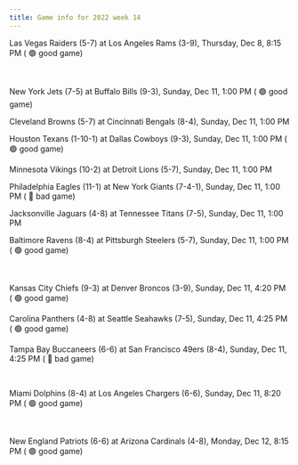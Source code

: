 ```yaml
---
title: Game info for 2022 week 14
---
```

Las Vegas Raiders (5-7) at Los Angeles Rams (3-9), Thursday, Dec 8, 8:15 PM (	:green_circle: good game)


<br/>

New York Jets (7-5) at Buffalo Bills (9-3), Sunday, Dec 11, 1:00 PM (	:green_circle: good game)

Cleveland Browns (5-7) at Cincinnati Bengals (8-4), Sunday, Dec 11, 1:00 PM

Houston Texans (1-10-1) at Dallas Cowboys (9-3), Sunday, Dec 11, 1:00 PM (	:green_circle: good game)

Minnesota Vikings (10-2) at Detroit Lions (5-7), Sunday, Dec 11, 1:00 PM

Philadelphia Eagles (11-1) at New York Giants (7-4-1), Sunday, Dec 11, 1:00 PM (	:red_circle: bad game)

Jacksonville Jaguars (4-8) at Tennessee Titans (7-5), Sunday, Dec 11, 1:00 PM

Baltimore Ravens (8-4) at Pittsburgh Steelers (5-7), Sunday, Dec 11, 1:00 PM (	:green_circle: good game)


<br/>

Kansas City Chiefs (9-3) at Denver Broncos (3-9), Sunday, Dec 11, 4:20 PM (	:green_circle: good game)

Carolina Panthers (4-8) at Seattle Seahawks (7-5), Sunday, Dec 11, 4:25 PM (	:green_circle: good game)

Tampa Bay Buccaneers (6-6) at San Francisco 49ers (8-4), Sunday, Dec 11, 4:25 PM (	:red_circle: bad game)


<br/>

Miami Dolphins (8-4) at Los Angeles Chargers (6-6), Sunday, Dec 11, 8:20 PM (	:green_circle: good game)


<br/>

New England Patriots (6-6) at Arizona Cardinals (4-8), Monday, Dec 12, 8:15 PM (	:green_circle: good game)


